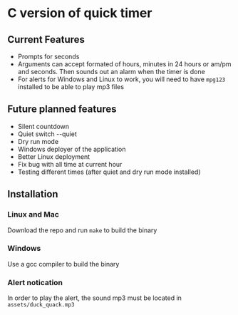 # C version of quick timer

## Current Features
- Prompts for seconds
- Arguments can accept formated of hours, minutes in 24 hours or am/pm
  and seconds. Then sounds out an alarm when the timer is done
- For alerts for Windows and Linux to work, you will need to have `mpg123`
  installed to be able to play mp3 files

## Future planned features
- Silent countdown
- Quiet switch --quiet
- Dry run mode
- Windows deployer of the application
- Better Linux deployment
- Fix bug with all time at current hour
- Testing different times (after quiet and dry run mode installed)

## Installation
### Linux and Mac
Download the repo and run `make` to build the binary

### Windows
Use a gcc compiler to build the binary

### Alert notication
In order to play the alert, the sound mp3 must be located in
`assets/duck_quack.mp3`

